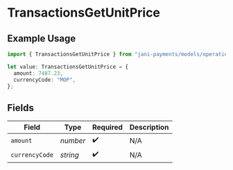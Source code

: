 # TransactionsGetUnitPrice

## Example Usage

```typescript
import { TransactionsGetUnitPrice } from "jani-payments/models/operations";

let value: TransactionsGetUnitPrice = {
  amount: 7487.23,
  currencyCode: "MOP",
};
```

## Fields

| Field              | Type               | Required           | Description        |
| ------------------ | ------------------ | ------------------ | ------------------ |
| `amount`           | *number*           | :heavy_check_mark: | N/A                |
| `currencyCode`     | *string*           | :heavy_check_mark: | N/A                |
